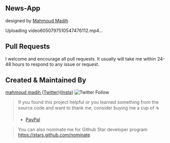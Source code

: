 ## News-App

designed by [Mahmoud Madih ](https://dribbble.com/Madih)


Uploading video6050797510547476112.mp4…



## Pull Requests

I welcome and encourage all pull requests. It usually will take me within 24-48 hours to respond to
any issue or request.

## Created & Maintained By

[mahmoud madih ](https://github.com/TheAlphamerc) ([Twitter](https://twitter.com/moood_der))([Insta](https://www.instagram.com/m__churchill/))
![Twitter Follow](https://img.shields.io/twitter/follow/moood_der?style=social)


> If you found this project helpful or you learned something from the source code and want to thank
> me, consider buying me a cup of :coffee:
>
> * [PayPal](https://www.paypal.me/madih150/)

> You can also nominate me for Github Star developer program
> https://stars.github.com/nominate
